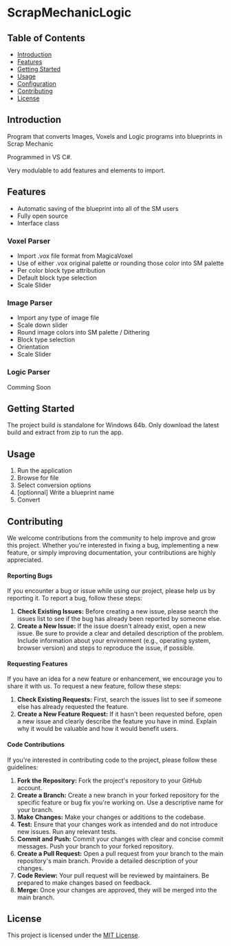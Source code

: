# ScrapMechanicLogic

## Table of Contents

- [Introduction](#introduction)
- [Features](#features)
- [Getting Started](#getting-started)
- [Usage](#usage)
- [Configuration](#configuration)
- [Contributing](#contributing)
- [License](#license)

## Introduction

Program that converts Images, Voxels and Logic programs into blueprints in Scrap Mechanic

Programmed in VS C#. 

Very modulable to add features and elements to import.

## Features
- Automatic saving of the blueprint into all of the SM users
- Fully open source
- Interface class
### Voxel Parser
- Import .vox file format from MagicaVoxel
- Use of either .vox original palette or rounding those color into SM palette
- Per color block type attribution
- Default block type selection
- Scale Slider
### Image Parser
- Import any type of image file
- Scale down slider 
- Round image colors into SM palette / Dithering
- Block type selection
- Orientation
- Scale Slider
### Logic Parser
Comming Soon

## Getting Started

The project build is standalone for Windows 64b. Only download the latest build and extract from zip to run the app.

## Usage

1. Run the application
2. Browse for file
3. Select conversion options
4. [optionnal] Write a blueprint name
9. Convert

## Contributing

We welcome contributions from the community to help improve and grow this project. Whether you're interested in fixing a bug, implementing a new feature, or simply improving documentation, your contributions are highly appreciated.

#### Reporting Bugs

If you encounter a bug or issue while using our project, please help us by reporting it. To report a bug, follow these steps:

1. **Check Existing Issues:** Before creating a new issue, please search the issues list to see if the bug has already been reported by someone else.
2. **Create a New Issue:** If the issue doesn't already exist, open a new issue. Be sure to provide a clear and detailed description of the problem. Include information about your environment (e.g., operating system, browser version) and steps to reproduce the issue, if possible.

#### Requesting Features

If you have an idea for a new feature or enhancement, we encourage you to share it with us. To request a new feature, follow these steps:

1. **Check Existing Requests:** First, search the issues list to see if someone else has already requested the feature.
2. **Create a New Feature Request:** If it hasn't been requested before, open a new issue and clearly describe the feature you have in mind. Explain why it would be valuable and how it would benefit users.

#### Code Contributions

If you're interested in contributing code to the project, please follow these guidelines:

1. **Fork the Repository:** Fork the project's repository to your GitHub account.
2. **Create a Branch:** Create a new branch in your forked repository for the specific feature or bug fix you're working on. Use a descriptive name for your branch.
3. **Make Changes:** Make your changes or additions to the codebase.
4. **Test:** Ensure that your changes work as intended and do not introduce new issues. Run any relevant tests.
5. **Commit and Push:** Commit your changes with clear and concise commit messages. Push your branch to your forked repository.
6. **Create a Pull Request:** Open a pull request from your branch to the main repository's main branch. Provide a detailed description of your changes.
7. **Code Review:** Your pull request will be reviewed by maintainers. Be prepared to make changes based on feedback.
8. **Merge:** Once your changes are approved, they will be merged into the main branch.

## License

This project is licensed under the [MIT License](LICENSE).
